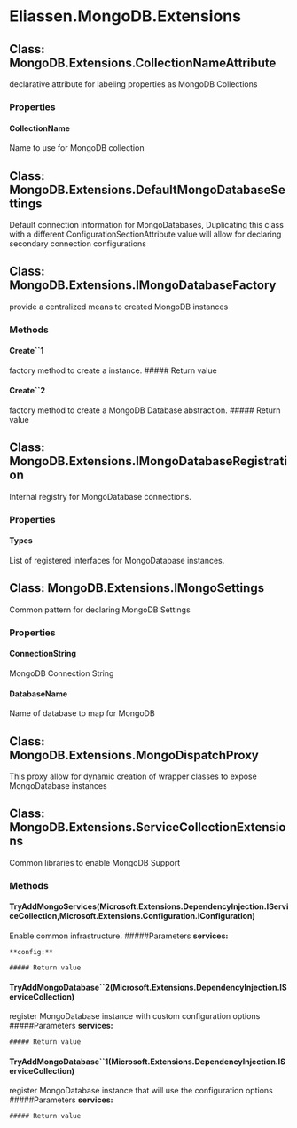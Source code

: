﻿# Eliassen.MongoDB.Extensions


## Class: MongoDB.Extensions.CollectionNameAttribute
declarative attribute for labeling properties as MongoDB Collections
### Properties

#### CollectionName
Name to use for MongoDB collection

## Class: MongoDB.Extensions.DefaultMongoDatabaseSettings
Default connection information for MongoDatabases, Duplicating this class with a different ConfigurationSectionAttribute value will allow for declaring secondary connection configurations

## Class: MongoDB.Extensions.IMongoDatabaseFactory
provide a centralized means to created MongoDB instances
### Methods


#### Create``1
factory method to create a instance.
    ##### Return value
    

#### Create``2
factory method to create a MongoDB Database abstraction.
    ##### Return value
    

## Class: MongoDB.Extensions.IMongoDatabaseRegistration
Internal registry for MongoDatabase connections.
### Properties

#### Types
List of registered interfaces for MongoDatabase instances.

## Class: MongoDB.Extensions.IMongoSettings
Common pattern for declaring MongoDB Settings
### Properties

#### ConnectionString
MongoDB Connection String
#### DatabaseName
Name of database to map for MongoDB

## Class: MongoDB.Extensions.MongoDispatchProxy
This proxy allow for dynamic creation of wrapper classes to expose MongoDatabase instances

## Class: MongoDB.Extensions.ServiceCollectionExtensions
Common libraries to enable MongoDB Support
### Methods


#### TryAddMongoServices(Microsoft.Extensions.DependencyInjection.IServiceCollection,Microsoft.Extensions.Configuration.IConfiguration)
Enable common infrastructure.
    #####Parameters
    **services:** 

    **config:** 

    ##### Return value
    

#### TryAddMongoDatabase``2(Microsoft.Extensions.DependencyInjection.IServiceCollection)
register MongoDatabase instance with custom configuration options
    #####Parameters
    **services:** 

    ##### Return value
    

#### TryAddMongoDatabase``1(Microsoft.Extensions.DependencyInjection.IServiceCollection)
register MongoDatabase instance that will use the configuration options
    #####Parameters
    **services:** 

    ##### Return value
    